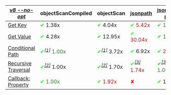 |_[v8 --no-opt](https://flaviocopes.com/node-runtime-v8-options/)_|objectScanCompiled|objectScan|[jsonpath](https://www.npmjs.com/package/jsonpath)|[jsonpath-plus](https://www.npmjs.com/package/jsonpath-plus)|[jmespath](https://www.npmjs.com/package/jmespath)|
|---|---|---|---|---|---|
|<a href="./test/comparison/suites/key.js">Get Key</a>|<span style='color:#00ff00'>✔</span> 1.38x|<span style='color:#00ff00'>✔</span> 4.04x|<span style="color:#b01414"><span style='color:#00ff00'>✔</span> 5.42x</span>|<span style="color:#1f811f"><span style='color:#00ff00'>✔</span> 1.00x</span>|<span style='color:#ff0000'>✘</span>|
|<a href="./test/comparison/suites/value.js">Get Value</a>|<span style='color:#00ff00'>✔</span> 4.28x|<span style='color:#00ff00'>✔</span> 12.95x|<span style="color:#b01414"><span style='color:#00ff00'>✔</span> 30.04x</span>|<span style="color:#1f811f"><span style='color:#00ff00'>✔</span> 1.00x</span>|<span style='color:#00ff00'>✔</span> 3.39x|
|<a href="./test/comparison/suites/condition.js">Conditional Path</a>|<span style="color:#1f811f"><span style='color:#00ff00'>✔</span><i><sup><a href="#timing_ref_1">[1]</a></sup></i> 1.00x</span>|<span style='color:#00ff00'>✔</span><i><sup><a href="#timing_ref_1">[1]</a></sup></i> 3.72x|<span style='color:#00ff00'>✔</span> 6.92x|<span style="color:#b01414"><span style='color:#00ff00'>✔</span> 27.61x</span>|<span style='color:#00ff00'>✔</span> 1.44x|
|<a href="./test/comparison/suites/recursive.js">Recursive Traversal</a>|<span style='color:#00ff00'>✔</span><i><sup><a href="#timing_ref_2">[2]</a></sup></i> 1.00x|<span style='color:#00ff00'>✔</span><i><sup><a href="#timing_ref_2">[2]</a></sup></i> 1.70x|<span style="color:#b01414"><span style='color:#00ff00'>✔</span><i><sup><a href="#timing_ref_3">[3]</a></sup></i> 1.74x</span>|<span style="color:#1f811f"><span style='color:#00ff00'>✔</span><i><sup><a href="#timing_ref_3">[3]</a></sup></i> 1.00x</span>|<span style='color:#ff0000'>✘</span><i><sup><a href="#timing_ref_4">[4]</a></sup></i>|
|<a href="./test/comparison/suites/callbackProperty.js">Callback: Property</a>|<span style="color:#1f811f"><span style='color:#00ff00'>✔</span> 1.00x</span>|<span style="color:#b01414"><span style='color:#00ff00'>✔</span> 1.92x</span>|<span style='color:#ff0000'>✘</span>|<span style='color:#00ff00'>✔</span> 1.50x|<span style='color:#ff0000'>✘</span>|
